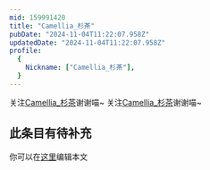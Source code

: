 ```yaml
---
mid: 159991420
title: "Camellia_杉茶"
pubDate: "2024-11-04T11:22:07.958Z"
updatedDate: "2024-11-04T11:22:07.958Z"
profile:
  {
    Nickname: ["Camellia_杉茶"],
  }
---
```


关注[Camellia_杉茶](https://space.bilibili.com/159991420)谢谢喵~ 关注[Camellia_杉茶](https://space.bilibili.com/159991420)谢谢喵~

## 此条目有待补充
你可以在[这里](https://github.com/Yuhanawa/VTuber.ICU-Content/edit/master/v/Camellia_杉茶/index.md)编辑本文
